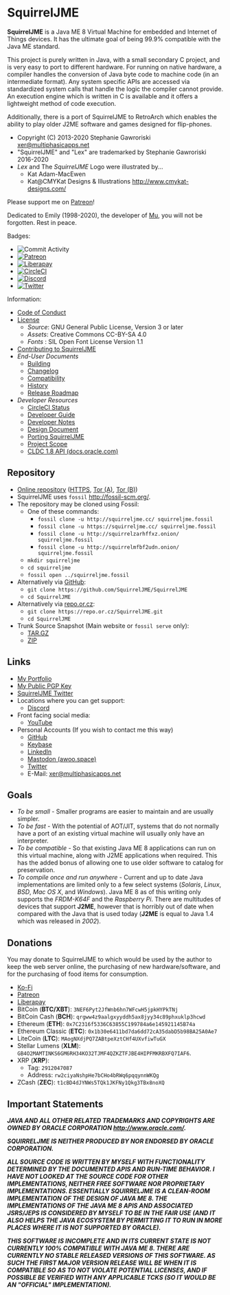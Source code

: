 # SquirrelJME

**SquirrelJME** is a Java ME 8 Virtual Machine for embedded and Internet of
Things devices. It has the ultimate goal of being 99.9% compatible with the
Java ME standard.

This project is purely written in Java, with a small secondary C project, and 
is very easy to port to different hardware. For running on native hardware, a
compiler handles the conversion of Java byte code to machine code (in an
intermediate format). Any system specific APIs are accessed via standardized
system calls that handle the logic the compiler cannot provide. An execution
engine which is written in C is available and it offers a lightweight method
of code execution.

Additionally, there is a port of SquirrelJME to RetroArch which enables the
ability to play older J2ME software and games designed for flip-phones.

 * Copyright (C) 2013-2020 Stephanie Gawroriski
   <xer@multiphasicapps.net>
 * "SquirrelJME" and "Lex" are trademarked by Stephanie Gawroriski 2016-2020
 * _Lex_ and The _SquirrelJME_ Logo were illustrated by...
   * Kat Adam-MacEwen
   * Kat@CMYKat Designs & Illustrations <http://www.cmykat-designs.com/>

Please support me on [Patreon](https://www.patreon.com/SquirrelJME)!

Dedicated to Emily (1998-2020), the developer of
[Mu](https://github.com/meepingsnesroms/Mu), you will not be forgotten.
Rest in peace.

Badges:

 * ![Commit Activity](
https://img.shields.io/github/commit-activity/w/SquirrelJME/SquirrelJME.svg)
 * [![Patreon](
   https://img.shields.io/endpoint.svg?url=https%3A%2F%2Fshieldsio-patreon.herokuapp.com%2FSquirrelJME%2Fpledges&style=flat)](
   https://www.patreon.com/SquirrelJME)
 * [![Liberapay](
  https://img.shields.io/liberapay/receives/xershadowtail.svg?logo=liberapay)](
   https://liberapay.com/xershadowtail)
 * [![CircleCI](
   https://img.shields.io/circleci/build/github/SquirrelJME/SquirrelJME/trunk.svg)](
   https://circleci.com/gh/SquirrelJME/SquirrelJME/tree/trunk)
 * [![Discord](https://img.shields.io/discord/278929900893634560.svg)](
   https://discord.gg/9PkMMKt)
 * [![Twitter](
 https://img.shields.io/twitter/follow/MultiPhasicApps.svg?label=Follow)](
   https://twitter.com/MultiPhasicApps)

Information:

 * [Code of Conduct](code-of-conduct.mkd)
 * [License](license.mkd)
   * _Source_: GNU General Public License, Version 3 or later
   * _Assets_: Creative Commons CC-BY-SA 4.0
   * _Fonts_ : SIL Open Font License Version 1.1
 * [Contributing to SquirrelJME](contributing.mkd)
 * _End-User Documents_
   * [Building](building.mkd)
   * [Changelog](changelog.mkd)
   * [Compatibility](compatibility.mkd)
   * [History](history.mkd)
   * [Release Roadmap](route.mkd)
 * _Developer Resources_
   * [CircleCI Status](
     https://circleci.com/gh/SquirrelJME/SquirrelJME/tree/trunk)
   * [Developer Guide](developer-guide.mkd)
   * [Developer Notes](assets/developer-notes/index.mkd)
   * [Design Document](design.mkd)
   * [Porting SquirrelJME](porting.mkd)
   * [Project Scope](scope.mkd)
   * [CLDC 1.8 API (docs.oracle.com)](
     https://docs.oracle.com/javame/8.0/api/cldc/api/overview-summary.html)

## Repository

 * [Online repository](http://squirreljme.cc/)
   ([HTTPS](https://squirreljme.cc/),
   [Tor (A)](http://squirrelzarhffxz.onion/),
   [Tor (B)](http://squirrelmfbf2udn.onion/))
 * SquirrelJME uses `fossil` <http://fossil-scm.org/>.
 * The repository may be cloned using Fossil:
   * One of these commands:
     * `fossil clone -u http://squirreljme.cc/ squirreljme.fossil`
     * `fossil clone -u https://squirreljme.cc/ squirreljme.fossil`
     * `fossil clone -u http://squirrelzarhffxz.onion/ squirreljme.fossil`
     * `fossil clone -u http://squirrelmfbf2udn.onion/ squirreljme.fossil`
   * `mkdir squirreljme`
   * `cd squirreljme`
   * `fossil open ../squirreljme.fossil`
 * Alternatively via [GitHub](https://github.com/SquirrelJME/SquirrelJME):
   * `git clone https://github.com/SquirrelJME/SquirrelJME`
   * `cd SquirrelJME`
 * Alternatively via [repo.or.cz](https://repo.or.cz/SquirrelJME.git):
   * `git clone https://repo.or.cz/SquirrelJME.git`
   * `cd SquirrelJME`
 * Trunk Source Snapshot (Main website or `fossil serve` only):
   * [TAR.GZ](/tarball/squirreljme-trunk.tar.gz?uuid=trunk)
   * [ZIP](/zip/squirreljme-trunk.zip?uuid=trunk)

## Links

 * [My Portfolio](https://shadowtail.dev/)
 * [My Public PGP Key](public-key.gpg.mkd)
 * [SquirrelJME Twitter](https://twitter.com/MultiPhasicApps)
 * Locations where you can get support:
   * [Discord](https://discord.gg/9PkMMKt)
 * Front facing social media:
   * [YouTube](
     https://www.youtube.com/playlist?list=PLpBpyrtWn1U3motx3AUOm70qG5zraCepD)
 * Personal Accounts (If you wish to contact me this way)
   * [GitHub](https://github.com/XerTheSquirrel/)
   * [Keybase](https://keybase.io/xerthesquirrel)
   * [LinkedIn](https://www.linkedin.com/in/xerthesquirrel/)
   * [Mastodon (awoo.space)](https://awoo.space/@XerTheSquirrel)
   * [Twitter](https://twitter.com/XerShadowTail)
   * E-Mail: <xer@multiphasicapps.net>

## Goals

 * _To be small_ - Smaller programs are easier to maintain and are usually
   simpler.
 * _To be fast_ - With the potential of AOT/JIT, systems that do not normally
   have a port of an existing virtual machine will usually only have an
   interpreter.
 * _To be compatible_ - So that existing Java ME 8 applications can run on this
   virtual machine, along with J2ME applications when required. This has the
   added bonus of allowing one to use older software to catalog for
   preservation.
 * _To compile once and run anywhere_ - Current and up to date Java
   implementations are limited only to a few select systems (_Solaris_,
   _Linux_, _BSD_, _Mac OS X_, and _Windows_). Java ME 8 as of this writing
   only supports the *FRDM-K64F* and the *Raspberry Pi*. There are multitudes
   of devices that support **J2ME**, however that is horribly out of date when
   compared with the Java that is used today (**J2ME** is equal to Java 1.4
   which was released in _2002_).

## Donations

You may donate to SquirrelJME to which would be used by the author to keep the
web server online, the purchasing of new hardware/software, and for the
purchasing of food items for consumption.

 * [Ko-Fi](http://ko-fi.com/xerthesquirrel)
 * [Patreon](https://www.patreon.com/SquirrelJME)
 * [Liberapay](https://liberapay.com/xershadowtail)
 * BitCoin (**BTC/XBT**):
   `3NEF6Pyt2JfWnb6hn7WFcwH5jpkHYPkTNj`
 * BitCoin Cash (**BCH**):
   `qrgww4z9aalgxyyddh5ax8jyy34c89phxuklp3hcwd`
 * Ethereum (**ETH**):
   `0x7C2316f5336C63855C199784a6e145921145B74a`
 * Ethereum Classic (**ETC**):
   `0x1b30e6411bd7da6dd72cA35dabD5b98BA25A0Ae7`
 * LiteCoin (**LTC**):
   `MAogNXdjPQ7ZABtpeXztCHf4UXvfiwTuGX`
 * Stellar Lumens (**XLM**):
   `GB4O2MAMTINKS6GM6RH34KO32TJMF4QZKZTFJBE4HIPFMKRBXFQ7IAF6`.
 * XRP (**XRP**):
   * Tag: `2912047087`
   * Address: `rw2ciyaNshpHe7bCHo4bRWq6pqqynnWKQg`
 * ZCash (**ZEC**):
   `t1cBD4dJYNWs5TQk1JKFNy1Qkg3TBx8noXQ`

## Important Statements

***JAVA AND ALL OTHER RELATED TRADEMARKS AND COPYRIGHTS ARE OWNED BY ORACLE
CORPORATION <http://www.oracle.com/>.***

***SQUIRRELJME IS NEITHER PRODUCED BY NOR ENDORSED BY ORACLE CORPORATION.***

***ALL SOURCE CODE IS WRITTEN BY MYSELF WITH FUNCTIONALITY DETERMINED BY THE
DOCUMENTED APIS AND RUN-TIME BEHAVIOR. I HAVE NOT LOOKED AT THE SOURCE CODE FOR
OTHER IMPLEMENTATIONS, NEITHER FREE SOFTWARE NOR PROPRIETARY IMPLEMENTATIONS.
ESSENTIALLY SQUIRRELJME IS A CLEAN-ROOM IMPLEMENTATION OF THE DESIGN OF JAVA
ME 8. THE IMPLEMENTATIONS OF THE JAVA ME 8
APIS AND ASSOCIATED JSRS/JEPS IS CONSIDERED BY MYSELF TO BE IN THE FAIR USE
(AND IT ALSO HELPS THE JAVA ECOSYSTEM BY PERMITTING IT TO RUN IN MORE PLACES
WHERE IT IS NOT SUPPORTED BY ORACLE).***

***THIS SOFTWARE IS INCOMPLETE AND IN ITS CURRENT STATE IS NOT CURRENTLY
100% COMPATIBLE WITH JAVA ME 8. THERE ARE CURRENTLY NO STABLE RELEASED VERSIONS
OF THIS SOFTWARE. AS SUCH THE FIRST MAJOR VERSION RELEASE WILL BE WHEN IT IS
COMPATIBLE SO AS TO NOT VIOLATE POTENTIAL LICENSES, AND IF POSSIBLE BE VERIFIED
WITH ANY APPLICABLE TCKS (SO IT WOULD BE AN "OFFICIAL" IMPLEMENTATION).***


